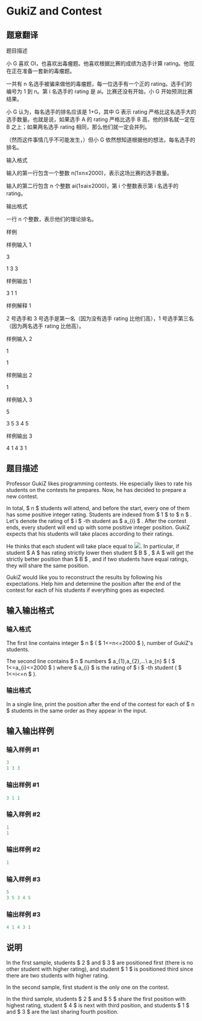 # GukiZ and Contest

## 题意翻译

题目描述

小 G 喜欢 OI，也喜欢出毒瘤题。他喜欢根据比赛的成绩为选手计算 rating。他现在正在准备一套新的毒瘤题。

一共有 n 名选手被骗来做他的毒瘤题，每一位选手有一个正的 rating。选手们的编号为 1 到 n。第 i 名选手的 rating 是 ai。比赛还没有开始，小 G 开始预测比赛结果。

小 G 认为，每名选手的排名应该是 1+G，其中 G 表示 rating 严格比这名选手大的选手数量。也就是说，如果选手 A 的 rating 严格比选手 B 高，他的排名就一定在 B 之上；如果两名选手 rating 相同，那么他们就一定会并列。

（然而这件事情几乎不可能发生，）但小 G 依然想知道根据他的想法，每名选手的排名。

输入格式

输入的第一行包含一个整数 n(1≤n≤2000)，表示这场比赛的选手数量。

输入的第二行包含 n 个整数 ai(1≤ai≤2000)，第 i 个整数表示第 i 名选手的 rating。

输出格式

一行 n 个整数，表示他们的理论排名。

样例

样例输入 1

3

1 3 3

样例输出 1

3 1 1

样例解释 1

2 号选手和 3 号选手是第一名（因为没有选手 rating 比他们高），1 号选手第三名（因为两名选手 rating 比他高）。

样例输入 2

1

1

样例输出 2

1

样例输入 3

5

3 5 3 4 5

样例输出 3

4 1 4 3 1

## 题目描述

Professor GukiZ likes programming contests. He especially likes to rate his students on the contests he prepares. Now, he has decided to prepare a new contest.

In total, $ n $ students will attend, and before the start, every one of them has some positive integer rating. Students are indexed from $ 1 $ to $ n $ . Let's denote the rating of $ i $ -th student as $ a_{i} $ . After the contest ends, every student will end up with some positive integer position. GukiZ expects that his students will take places according to their ratings.

He thinks that each student will take place equal to ![](https://cdn.luogu.com.cn/upload/vjudge_pic/CF551A/57ba0d4ba47944032501d156e0c39e7885be94b6.png). In particular, if student $ A $ has rating strictly lower then student $ B $ , $ A $ will get the strictly better position than $ B $ , and if two students have equal ratings, they will share the same position.

GukiZ would like you to reconstruct the results by following his expectations. Help him and determine the position after the end of the contest for each of his students if everything goes as expected.

## 输入输出格式

### 输入格式

The first line contains integer $ n $ ( $ 1<=n<=2000 $ ), number of GukiZ's students.

The second line contains $ n $ numbers $ a_{1},a_{2},...\ a_{n} $ ( $ 1<=a_{i}<=2000 $ ) where $ a_{i} $ is the rating of $ i $ -th student ( $ 1<=i<=n $ ).

### 输出格式

In a single line, print the position after the end of the contest for each of $ n $ students in the same order as they appear in the input.

## 输入输出样例

### 输入样例 #1

```cpp
3
1 3 3

```
### 输出样例 #1

```cpp
3 1 1

```
### 输入样例 #2

```cpp
1
1

```
### 输出样例 #2

```cpp
1

```
### 输入样例 #3

```cpp
5
3 5 3 4 5

```
### 输出样例 #3

```cpp
4 1 4 3 1

```
## 说明

In the first sample, students $ 2 $ and $ 3 $ are positioned first (there is no other student with higher rating), and student $ 1 $ is positioned third since there are two students with higher rating.

In the second sample, first student is the only one on the contest.

In the third sample, students $ 2 $ and $ 5 $ share the first position with highest rating, student $ 4 $ is next with third position, and students $ 1 $ and $ 3 $ are the last sharing fourth position.

